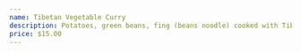 ```yaml
---
name: Tibetan Vegetable Curry
description: Potatoes, green beans, fing (beans noodle) cooked with Tibetan herbs and spices.
price: $15.00
---
```

